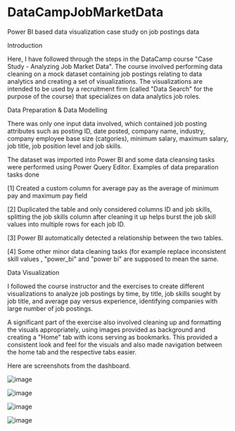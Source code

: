 # DataCampJobMarketData
Power BI based data visualization case study on job postings data

Introduction

Here, I have followed through the steps in the DataCamp course "Case Study - Analyzing Job Market Data".
The course involved performing data cleaning on a mock dataset containing job postings relating to data analytics and creating a set of visualizations.
The visualizations are intended to be used by a recruitment firm (called "Data Search" for the purpose of the course) that specializes on data analytics job roles.

Data Preparation & Data Modelling

There was only one input data involved, which contained job posting attributes such as posting ID, date posted, company name, industry, company employee base size (catgories), minimum salary, maximum salary, job title, job position level and job skills.

The dataset was imported into Power BI and some data cleansing tasks were performed using Power Query Editor. Examples of data preparation tasks done

[1] Created a custom column for average pay as the average of minimum pay and maximum pay field

[2] Duplicated the table and only considered columns ID and job skills, splitting the job skills column after cleaning it up helps burst the job skill values into multiple rows for each job ID.

[3] Power BI automatically detected a relationship between the two tables.

[4] Some other minor data cleaning tasks (for example replace inconsistent skill values , "power_bi" and "power bi" are supposed to mean the same.

Data Visualization

I followed the course instructor and the exercises to create different visualizations to analyze job postings by time, by title, job skills sought by job title, and average pay versus experience, identifying companies with large number of job postings.

A significant part of the exercise also involved cleaning up and formatting the visuals appropriately, using images provided as background and creating a "Home" tab with icons serving as bookmarks. 
This provided a consistent look and feel for the visuals and also made navigation between the home tab and the respective tabs easier.

Here are screenshots from the dashboard.

![image](https://github.com/user-attachments/assets/1a64461e-0190-4b7e-ba58-3b7618a6a5cc)

![image](https://github.com/user-attachments/assets/22f8be34-5b96-425f-94fe-d6c902c04280)

![image](https://github.com/user-attachments/assets/231eb8bc-eb71-4a1c-b212-ad81343fa756)

![image](https://github.com/user-attachments/assets/2de73ace-7df4-456b-a7ee-b14d5b134820)




